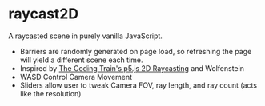 # raycast2D
A raycasted scene in purely vanilla JavaScript.
- Barriers are randomly generated on page load, so refreshing the page will yield a different scene each time.
- Inspired by [The Coding Train's p5.js 2D Raycasting](https://www.youtube.com/watch?v=TOEi6T2mtHo) and Wolfenstein
- WASD Control Camera Movement
- Sliders allow user to tweak Camera FOV, ray length, and ray count (acts like the resolution)

